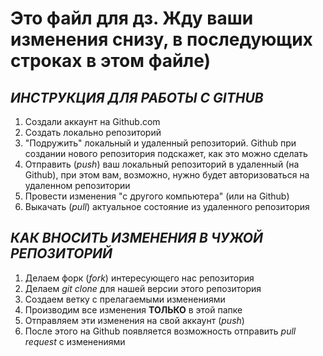 # Это файл для дз. Жду ваши изменения снизу, в последующих строках в этом файле)
## *ИНСТРУКЦИЯ ДЛЯ РАБОТЫ С GITHUB* ##
1. Создали аккаунт на Github.com
2. Создать локально репозиторий
3. "Подружить" локальный и удаленный репозиторий. Github при создании нового репозитория подскажет, как это можно сделать
4. Отправить (*push*) ваш локальный репозиторий в удаленный (на Github), при этом вам, возможно, нужно будет авторизоваться на удаленном репозитории
5. Провести изменения "с другого компьютера" (или на Github)
6. Выкачать (*pull*) актуальное состояние из удаленного репозитория

## *КАК ВНОСИТЬ ИЗМЕНЕНИЯ В ЧУЖОЙ РЕПОЗИТОРИЙ* ##

1. Делаем форк (*fork*) интересующего нас репозитория
2. Делаем *git clone* для нашей версии этого репозитория
3. Создаем ветку с прелагаемыми изменениями
4. Производим все изменения **ТОЛЬКО** в этой папке
5. Отправляем эти изменения на свой аккаунт (*push*)
6. После этого на Github появляется возможность отправить *pull request* с изменениями